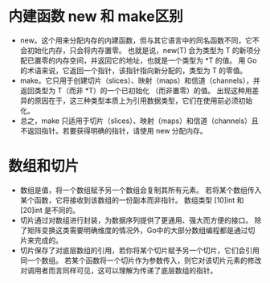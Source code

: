 # 内建函数 new 和 make区别
- new。这个用来分配内存的内建函数，但与其它语言中的同名函数不同，它不会初始化内存，只会将内存置零。
也就是说，new(T) 会为类型为 T 的新项分配已置零的内存空间，并返回它的地址，也就是一个类型为 *T 的值。
用 Go 的术语来说，它返回一个指针，该指针指向新分配的，类型为 T 的零值。
- make。它只用于创建切片（slices）、映射（maps）和信道（channels），并返回类型为 T（而非 *T）的一个已初始化 （而非置零）的值。
出现这种用差异的原因在于，这三种类型本质上为引用数据类型，它们在使用前必须初始化。
- 总之，make 只适用于切片（slices）、映射（maps）和信道（channels）且不返回指针。若要获得明确的指针，请使用 new 分配内存。

# 数组和切片
- 数组是值，将一个数组赋予另一个数组会复制其所有元素。 
  若将某个数组传入某个函数，它将接收到该数组的一份副本而非指针。
  数组类型 [10]int 和 [20]int 是不同的。
- 切片通过对数组进行封装，为数据序列提供了更通用、强大而方便的接口。
  除了矩阵变换这类需要明确维度的情况外，Go中的大部分数组编程都是通过切片来完成的。
- 切片保存了对底层数组的引用，若你将某个切片赋予另一个切片，它们会引用同一个数组。
  若某个函数将一个切片作为参数传入，则它对该切片元素的修改对调用者而言同样可见，这可以理解为传递了底层数组的指针。
